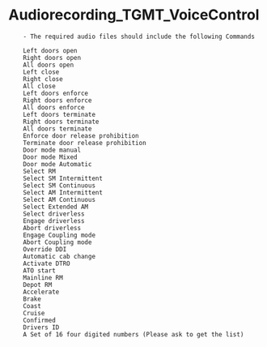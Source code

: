 # Audiorecording_TGMT_VoiceControl

        - The required audio files should include the following Commands
        
        Left doors open 
        Right doors open 
        All doors open 
        Left close 
        Right close
        All close 
        Left doors enforce
        Right doors enforce
        All doors enforce
        Left doors terminate
        Right doors terminate
        All doors terminate
        Enforce door release prohibition
        Terminate door release prohibition
        Door mode manual
        Door mode Mixed
        Door mode Automatic
        Select RM
        Select SM Intermittent
        Select SM Continuous
        Select AM Intermittent
        Select AM Continuous
        Select Extended AM
        Select driverless 
        Engage driverless 
        Abort driverless
        Engage Coupling mode
        Abort Coupling mode
        Override DDI
        Automatic cab change
        Activate DTRO
        ATO start
        Mainline RM
        Depot RM
        Accelerate
        Brake
        Coast
        Cruise
        Confirmed
        Drivers ID
        A Set of 16 four digited numbers (Please ask to get the list)
